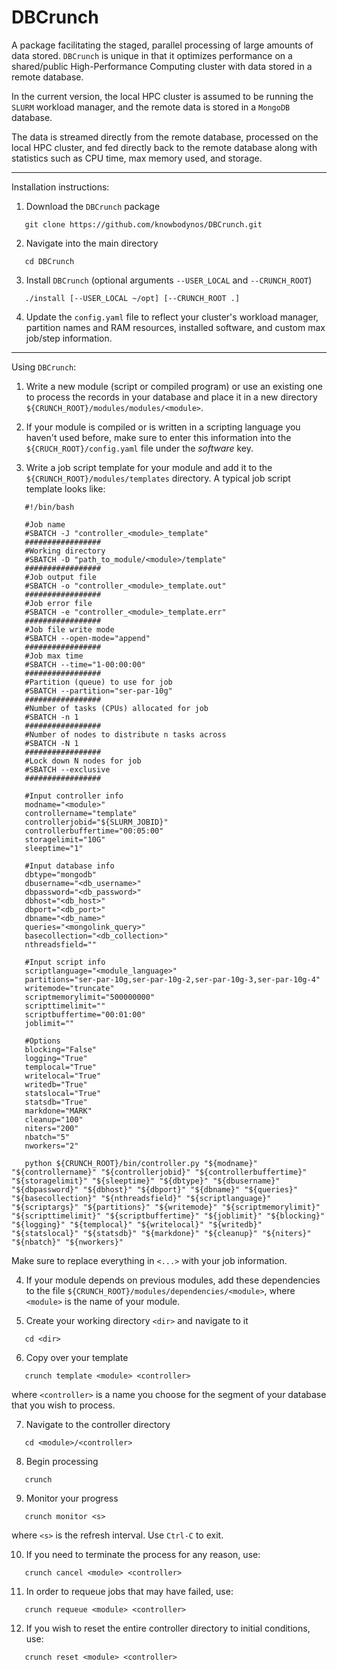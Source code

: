 # DBCrunch
A package facilitating the staged, parallel processing of large amounts of data stored. `DBCrunch` is unique in that it optimizes performance on a shared/public High-Performance Computing cluster with data stored in a remote database.

In the current version, the local HPC cluster is assumed to be running the `SLURM` workload manager, and the remote data is stored in a `MongoDB` database.

The data is streamed directly from the remote database, processed on the local HPC cluster, and fed directly back to the remote database along with statistics such as CPU time, max memory used, and storage.

------------------------------------------------------------------------------------------------------------

Installation instructions:

1) Download the `DBCrunch` package

```
   git clone https://github.com/knowbodynos/DBCrunch.git
```

2) Navigate into the main directory

```
   cd DBCrunch
```

3) Install `DBCrunch` (optional arguments `--USER_LOCAL` and `--CRUNCH_ROOT`)

```
   ./install [--USER_LOCAL ~/opt] [--CRUNCH_ROOT .]
```

4) Update the `config.yaml` file to reflect your cluster's workload manager, partition names and RAM resources, installed software, and custom max job/step information.

------------------------------------------------------------------------------------------------------------

Using `DBCrunch`:

1) Write a new module (script or compiled program) or use an existing one to process the records in your database and place it in a new directory `${CRUNCH_ROOT}/modules/modules/<module>`.

2) If your module is compiled or is written in a scripting language you haven't used before, make sure to enter this information into the `${CRUCH_ROOT}/config.yaml` file under the *software* key.

3) Write a job script template for your module and add it to the `${CRUNCH_ROOT}/modules/templates` directory. A typical job script template looks like:

```
   #!/bin/bash
   
   #Job name
   #SBATCH -J "controller_<module>_template"
   #################
   #Working directory
   #SBATCH -D "path_to_module/<module>/template"
   #################
   #Job output file
   #SBATCH -o "controller_<module>_template.out"
   #################
   #Job error file
   #SBATCH -e "controller_<module>_template.err"
   #################
   #Job file write mode
   #SBATCH --open-mode="append"
   #################
   #Job max time
   #SBATCH --time="1-00:00:00"
   #################
   #Partition (queue) to use for job
   #SBATCH --partition="ser-par-10g"
   #################
   #Number of tasks (CPUs) allocated for job
   #SBATCH -n 1
   #################
   #Number of nodes to distribute n tasks across
   #SBATCH -N 1
   #################
   #Lock down N nodes for job
   #SBATCH --exclusive
   #################
    
   #Input controller info
   modname="<module>"
   controllername="template"
   controllerjobid="${SLURM_JOBID}"
   controllerbuffertime="00:05:00"
   storagelimit="10G"
   sleeptime="1"

   #Input database info
   dbtype="mongodb"
   dbusername="<db_username>"
   dbpassword="<db_password>"
   dbhost="<db_host>"
   dbport="<db_port>"
   dbname="<db_name>"
   queries="<mongolink_query>"
   basecollection="<db_collection>"
   nthreadsfield=""
    
   #Input script info
   scriptlanguage="<module_language>"
   partitions="ser-par-10g,ser-par-10g-2,ser-par-10g-3,ser-par-10g-4"
   writemode="truncate"
   scriptmemorylimit="500000000"
   scripttimelimit=""
   scriptbuffertime="00:01:00"
   joblimit=""
    
   #Options
   blocking="False"
   logging="True"
   templocal="True"
   writelocal="True"
   writedb="True"
   statslocal="True"
   statsdb="True"
   markdone="MARK"
   cleanup="100"
   niters="200"
   nbatch="5"
   nworkers="2"
    
   python ${CRUNCH_ROOT}/bin/controller.py "${modname}" "${controllername}" "${controllerjobid}" "${controllerbuffertime}" "${storagelimit}" "${sleeptime}" "${dbtype}" "${dbusername}" "${dbpassword}" "${dbhost}" "${dbport}" "${dbname}" "${queries}" "${basecollection}" "${nthreadsfield}" "${scriptlanguage}" "${scriptargs}" "${partitions}" "${writemode}" "${scriptmemorylimit}" "${scripttimelimit}" "${scriptbuffertime}" "${joblimit}" "${blocking}" "${logging}" "${templocal}" "${writelocal}" "${writedb}" "${statslocal}" "${statsdb}" "${markdone}" "${cleanup}" "${niters}" "${nbatch}" "${nworkers}"
```

Make sure to replace everything in `<...>` with your job information.

4) If your module depends on previous modules, add these dependencies to the file `${CRUNCH_ROOT}/modules/dependencies/<module>`, where `<module>` is the name of your module.

5) Create your working directory `<dir>` and navigate to it

```
   cd <dir>
```

6) Copy over your template

```
   crunch template <module> <controller>
```

where `<controller>` is a name you choose for the segment of your database that you wish to process.

7) Navigate to the controller directory

```
   cd <module>/<controller>
```

8) Begin processing

```
   crunch
```

9) Monitor your progress

```
   crunch monitor <s>
```

where `<s>` is the refresh interval. Use `Ctrl-C` to exit.

10) If you need to terminate the process for any reason, use:

```
   crunch cancel <module> <controller>
```

11) In order to requeue jobs that may have failed, use:

```
   crunch requeue <module> <controller>
```

12) If you wish to reset the entire controller directory to initial conditions, use:

```
   crunch reset <module> <controller>
```